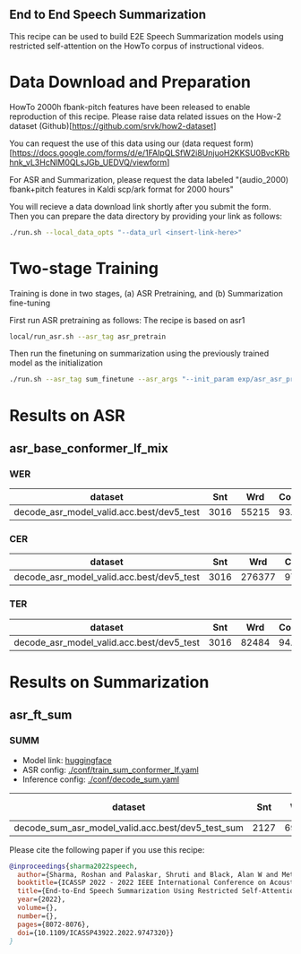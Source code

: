 ## End to End Speech Summarization

This recipe can be used to build E2E Speech Summarization models using restricted self-attention on the HowTo corpus of instructional videos. 

# Data Download and Preparation
HowTo 2000h fbank-pitch features have been released to enable reproduction of this recipe. Please raise data related issues on the How-2 dataset (Github)[https://github.com/srvk/how2-dataset]

You can request the use of this data using our (data request form)[https://docs.google.com/forms/d/e/1FAIpQLSfW2i8UnjuoH2KKSU0BvcKRbhnk_vL3HcNlM0QLsJGb_UEDVQ/viewform]

For ASR and Summarization, please request the data labeled "(audio_2000) fbank+pitch features in Kaldi scp/ark format for 2000 hours"

You will recieve a data download link shortly after you submit the form.
Then you can prepare the data directory by providing your link as follows:


```bash
./run.sh --local_data_opts "--data_url <insert-link-here>"
```

# Two-stage Training 

Training is done in two stages, (a) ASR Pretraining, and (b) Summarization fine-tuning

First run ASR pretraining as follows:
The recipe is based on asr1

```bash
local/run_asr.sh --asr_tag asr_pretrain
``` 
Then run the finetuning on summarization using the previously trained model as the initialization

```bash
./run.sh --asr_tag sum_finetune --asr_args "--init_param exp/asr_asr_pretrain/valid.acc.ave_10best.pth:::ctc"
```

# Results on ASR


## asr_base_conformer_lf_mix

### WER

|dataset|Snt|Wrd|Corr|Sub|Del|Ins|Err|S.Err|
|---|---|---|---|---|---|---|---|---|
|decode_asr_model_valid.acc.best/dev5_test|3016|55215|93.1|4.8|2.1|1.9|8.8|56.7|

### CER

|dataset|Snt|Wrd|Corr|Sub|Del|Ins|Err|S.Err|
|---|---|---|---|---|---|---|---|---|
|decode_asr_model_valid.acc.best/dev5_test|3016|276377|97.1|1.1|1.9|1.9|4.8|56.7|

### TER

|dataset|Snt|Wrd|Corr|Sub|Del|Ins|Err|S.Err|
|---|---|---|---|---|---|---|---|---|
|decode_asr_model_valid.acc.best/dev5_test|3016|82484|94.1|3.5|2.4|2.2|8.0|56.7|



# Results on Summarization

## asr_ft_sum
### SUMM
- Model link: [huggingface](https://huggingface.co/espnet/roshansh_how2_asr_raw_ft_sum_valid.acc)
- ASR config: [./conf/train_sum_conformer_lf.yaml](./conf/train_sum_conformer_lf.yaml)
- Inference config: [./conf/decode_sum.yaml](./conf/decode_sum.yaml)

|dataset|Snt|Wrd|ROUGE-1|ROUGE-2|ROUGE-L|METEOR|BERTScore|
|---|---|---|---|---|---|---|---|
|decode_sum_asr_model_valid.acc.best/dev5_test_sum|2127|69795|60.72|44.7|56.1|29.36|91.53|



Please cite the following paper if you use this recipe:
```Bibtex
@inproceedings{sharma2022speech,
  author={Sharma, Roshan and Palaskar, Shruti and Black, Alan W and Metze, Florian},
  booktitle={ICASSP 2022 - 2022 IEEE International Conference on Acoustics, Speech and Signal Processing (ICASSP)}, 
  title={End-to-End Speech Summarization Using Restricted Self-Attention}, 
  year={2022},
  volume={},
  number={},
  pages={8072-8076},
  doi={10.1109/ICASSP43922.2022.9747320}}
}

```
